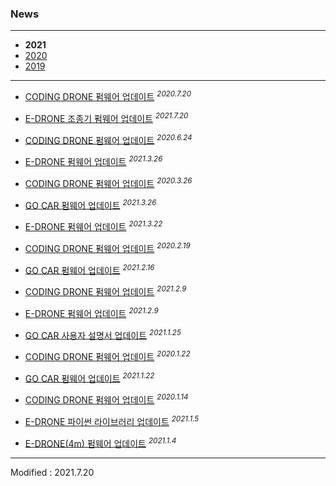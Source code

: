 ### News

---

- **2021**
- [2020](../2020/)
- [2019](../2019/)

---

- <a href="/documents/kr/products/coding_drone/log/updates/firmware/#heading-2021720">CODING DRONE 펌웨어 업데이트</a> <sup><i>2020.7.20</i></sup><br>

- <a href="/documents/kr/products/e_drone/log/updates/firmware/#heading-2021720">E-DRONE 조종기 펌웨어 업데이트</a> <sup><i>2021.7.20</i></sup><br>

- <a href="/documents/kr/products/coding_drone/log/updates/firmware/#heading-2021624">CODING DRONE 펌웨어 업데이트</a> <sup><i>2020.6.24</i></sup><br>

- <a href="/documents/kr/products/e_drone/log/updates/firmware/#heading-2021326">E-DRONE 펌웨어 업데이트</a> <sup><i>2021.3.26</i></sup><br>

- <a href="/documents/kr/products/coding_drone/log/updates/firmware/#heading-2021326">CODING DRONE 펌웨어 업데이트</a> <sup><i>2020.3.26</i></sup><br>

- <a href="/documents/kr/products/e_drive/log/updates/firmware/#heading-2021326">GO CAR 펌웨어 업데이트</a> <sup><i>2021.3.26</i></sup><br>

- <a href="/documents/kr/products/e_drone/log/updates/firmware/#heading-2021322">E-DRONE 펌웨어 업데이트</a> <sup><i>2021.3.22</i></sup><br>

- <a href="/documents/kr/products/coding_drone/log/updates/firmware/#heading-2021219">CODING DRONE 펌웨어 업데이트</a> <sup><i>2020.2.19</i></sup><br>

- <a href="/documents/kr/products/e_drive/log/updates/firmware/#heading-2021216">GO CAR 펌웨어 업데이트</a> <sup><i>2021.2.16</i></sup><br>

- <a href="/documents/kr/products/coding_drone/log/updates/firmware/#heading-202129">CODING DRONE 펌웨어 업데이트</a> <sup><i>2021.2.9</i></sup><br>

- <a href="/documents/kr/products/e_drone/log/updates/firmware/#heading-202129">E-DRONE 펌웨어 업데이트</a> <sup><i>2021.2.9</i></sup><br>

- <a href="/documents/kr/products/e_drive/manual/user/#heading-32-세운-상태">GO CAR 사용자 설명서 업데이트</a> <sup><i>2021.1.25</i></sup><br>

- <a href="/documents/kr/products/coding_drone/log/updates/firmware/#heading-2021122">CODING DRONE 펌웨어 업데이트</a> <sup><i>2020.1.22</i></sup><br>

- <a href="/documents/kr/products/e_drive/log/updates/firmware/#heading-2021122">GO CAR 펌웨어 업데이트</a> <sup><i>2021.1.22</i></sup><br>

- <a href="/documents/kr/products/coding_drone/log/updates/firmware/#heading-2021114">CODING DRONE 펌웨어 업데이트</a> <sup><i>2020.1.14</i></sup><br>

- <a href="/documents/kr/products/e_drone/log/updates/python/#heading-202115">E-DRONE 파이썬 라이브러리 업데이트</a> <sup><i>2021.1.5</i></sup><br>

- <a href="/documents/kr/products/e_drone/log/updates/firmware/#heading-202114">E-DRONE(4m) 펌웨어 업데이트</a> <sup><i>2021.1.4</i></sup><br>

---


Modified : 2021.7.20

